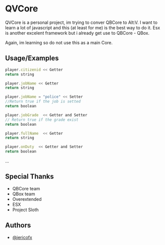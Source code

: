 
# QVCore

QVCore is a personal project, im trying to conver QBCore to Alt:V.
I want to learn a lot of javascript and this (at least for me) is the best way to do it.
Esx is another excelent framework but i already get use to QBCore - QBox.


Again, im learning so do not use this as a main Core.



## Usage/Examples

```typescript
player.citizenid << Getter
return string
```
```typescript
player.jobName << Getter
return string
```
```typescript
player.jobName = "police" << Setter
//Return true if the job is setted
return boolean
```
```typescript
player.jobGrade  << Getter and Setter
// Return true if the grade exist
return boolean
```
```typescript
player.fullName  << Getter
return string
```
```typescript
player.onDuty  << Getter and Setter
return boolean
```
...


## Special Thanks
* QBCore team
* QBox team
* Overextended
* ESX 
* Project Sloth

## Authors

- [@jericofx](https://www.github.com/jericofx)

